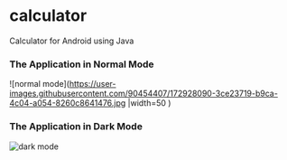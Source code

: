 # calculator
Calculator for Android using Java

### The Application in Normal Mode  
![normal mode](https://user-images.githubusercontent.com/90454407/172928090-3ce23719-b9ca-4c04-a054-8260c8641476.jpg |width=50 )

### The Application in Dark Mode 

![dark mode](https://user-images.githubusercontent.com/90454407/172928175-8fa546a1-edc1-4885-ac9c-e337b09a53cc.jpg)
